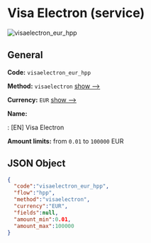 
# Visa Electron (service) 
![visaelectron_eur_hpp](https://static.openfintech.io/payment_methods/visaelectron_eur_hpp/logo.svg?w=400&c=v0.59.26#w200)  

## General 
 
**Code:** `visaelectron_eur_hpp` 
 
**Method:** `visaelectron` 
 [show -->](/payment-methods/visaelectron/) 
 
**Currency:** `EUR` [show -->](/currencies/EUR/) 
 
**Name:** 
 
:	[EN] Visa Electron 
 
**Amount limits:** from `0.01` to `100000` EUR 

## JSON Object 

```json
{
  "code":"visaelectron_eur_hpp",
  "flow":"hpp",
  "method":"visaelectron",
  "currency":"EUR",
  "fields":null,
  "amount_min":0.01,
  "amount_max":100000
}
```  
